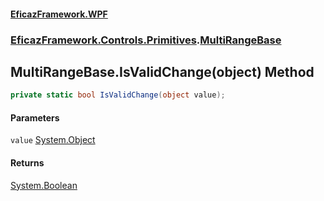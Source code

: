 #### [EficazFramework.WPF](EficazFrameworkWPF.md 'EficazFramework WPF')
### [EficazFramework.Controls.Primitives](EficazFrameworkWPF.md#EficazFramework.Controls.Primitives 'EficazFramework.Controls.Primitives').[MultiRangeBase](EficazFramework.Controls.Primitives/MultiRangeBase.md 'EficazFramework.Controls.Primitives.MultiRangeBase')

## MultiRangeBase.IsValidChange(object) Method

```csharp
private static bool IsValidChange(object value);
```
#### Parameters

<a name='EficazFramework.Controls.Primitives.MultiRangeBase.IsValidChange(object).value'></a>

`value` [System.Object](https://docs.microsoft.com/en-us/dotnet/api/System.Object 'System.Object')

#### Returns
[System.Boolean](https://docs.microsoft.com/en-us/dotnet/api/System.Boolean 'System.Boolean')